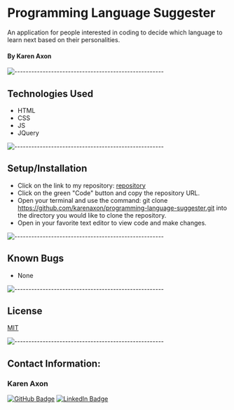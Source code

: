 # Programming Language Suggester
An application for people interested in coding to decide which language to learn next based on their personalities.

#### By Karen Axon

![-----------------------------------------------------](https://raw.githubusercontent.com/andreasbm/readme/master/assets/lines/aqua.png)

## Technologies Used
* HTML
* CSS
* JS
* JQuery

![-----------------------------------------------------](https://raw.githubusercontent.com/andreasbm/readme/master/assets/lines/aqua.png)

## Setup/Installation 
* Click on the link to my repository: [repository](https://github.com/karenaxon/programming-language-suggester.git)
* Click on the green "Code" button and copy the repository URL.
* Open your terminal and use the command: git clone https://github.com/karenaxon/programming-language-suggester.git into the directory you would like to clone the repository.
* Open in your favorite text editor to view code and make changes.
 

![-----------------------------------------------------](https://raw.githubusercontent.com/andreasbm/readme/master/assets/lines/aqua.png)

## Known Bugs
* None

![-----------------------------------------------------](https://raw.githubusercontent.com/andreasbm/readme/master/assets/lines/aqua.png)

## License

[MIT](https://choosealicense.com/licenses/mit/)

![-----------------------------------------------------](https://raw.githubusercontent.com/andreasbm/readme/master/assets/lines/aqua.png)

## Contact Information:

<h3>Karen Axon</h3>

[![GitHub Badge](https://img.shields.io/badge/GitHub-100000?style=for-the-badge&logo=github&logoColor=white)](https://github.com/karenaxon)
[![LinkedIn Badge](https://img.shields.io/badge/LinkedIn-0077B5?style=for-the-badge&logo=linkedin&logoColor=white)](https://www.linkedin.com/in/kaxon)